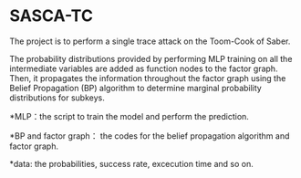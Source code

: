 # SASCA-TC
The project is to perform a single trace attack on the Toom-Cook of Saber.

The probability distributions provided by performing MLP training on all the intermediate variables are added as function nodes to the factor graph. Then, it propagates the information throughout the factor graph using the Belief Propagation (BP) algorithm to determine marginal probability distributions for subkeys.

*MLP：the script to train the model and perform the prediction.

*BP and factor graph： the codes for the belief propagation algorithm and factor graph.

*data: the probabilities, success rate, excecution time and so on.

